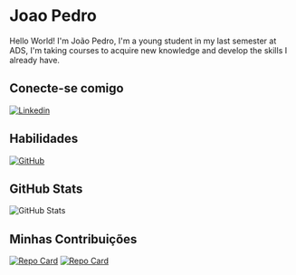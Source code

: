 # Joao Pedro
Hello World! I'm João Pedro, I'm a young student in my last semester at ADS, I'm taking courses to acquire new knowledge and develop the skills I already have. 
## Conecte-se comigo
[![Linkedin](https://img.shields.io/badge/LINKEDIN-000?style=for-the-badge&logo=linkedin&logoColor=0E76A8)](https://www.linkedin.com/in/joao-pedro-silvestre-barros-19338823a/) 
## Habilidades
[![GitHub](https://img.shields.io/badge/GitHub-E94D5F?style=for-the-badge&logo=github&logoColor=black)](https://github.com/JoaoPedro-gif?tab=docs)
## GitHub Stats
![GitHub Stats](https://github-readme-stats.vercel.app/api?username=JoaoPedro-gif&theme=transparent&bg_color=E94D5F&borde_color=fff&show_icons=true&icon_color=fff&title_color=fff&text_color=fff&hide_title=true&hide=stars)
## Minhas Contribuições
[![Repo Card](https://github-readme-stats.vercel.app/api/pin/?username=JoaoPedro-gif&repo=Projeto-Albatroz&bg_color=E94D5F&border_color=fff&show_icons=true&icon_color=fff&title_color=fff&text_color=fff)](https://github.com/JoaoPedro-gif/Projeto-Albatroz)
[![Repo Card](https://github-readme-stats.vercel.app/api/pin/?username=JoaoPedro-gif&repo=Projeto-KOI&bg_color=E94D5F&border_color=fff&show_icons=true&icon_color=fff&title_color=fff&text_color=fff)](https://github.com/JoaoPedro-gif/Projeto-KOI)
